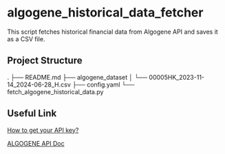 # algogene_historical_data_fetcher
 This script fetches historical financial data from Algogene API and saves it as a CSV file.

## Project Structure

.
├── README.md
├── algogene_dataset
│   └── 00005HK_2023-11-14_2024-06-28_H.csv
├── config.yaml
└── fetch_algogene_historical_data.py

## Useful Link

[How to get your API key?](https://algogene.com/community/post/13)

[ALGOGENE API Doc](https://algogene.com/RestDoc#/)
